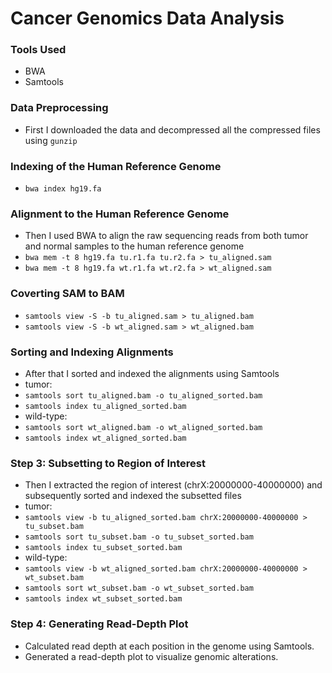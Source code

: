 # Cancer Genomics Data Analysis

### Tools Used
- BWA 
- Samtools

### Data Preprocessing
- First I downloaded the data and decompressed all the compressed files using `gunzip`

### Indexing of the Human Reference Genome
- `bwa index hg19.fa`

### Alignment to the Human Reference Genome
- Then I used BWA to align the raw sequencing reads from both tumor and normal samples to the human reference genome
- `bwa mem -t 8 hg19.fa tu.r1.fa tu.r2.fa > tu_aligned.sam`
- `bwa mem -t 8 hg19.fa wt.r1.fa wt.r2.fa > wt_aligned.sam`

### Coverting SAM to BAM
- `samtools view -S -b tu_aligned.sam > tu_aligned.bam`
- `samtools view -S -b wt_aligned.sam > wt_aligned.bam`


### Sorting and Indexing Alignments
- After that I sorted and indexed the alignments using Samtools
- tumor:
- `samtools sort tu_aligned.bam -o tu_aligned_sorted.bam`
- `samtools index tu_aligned_sorted.bam`
- wild-type:
- `samtools sort wt_aligned.bam -o wt_aligned_sorted.bam`
- `samtools index wt_aligned_sorted.bam`

### Step 3: Subsetting to Region of Interest 
- Then I extracted the region of interest (chrX:20000000-40000000) and subsequently sorted and indexed the subsetted files
- tumor:
- `samtools view -b tu_aligned_sorted.bam chrX:20000000-40000000 > tu_subset.bam`
- `samtools sort tu_subset.bam -o tu_subset_sorted.bam`
- `samtools index tu_subset_sorted.bam`
- wild-type:
- `samtools view -b wt_aligned_sorted.bam chrX:20000000-40000000 > wt_subset.bam`
- `samtools sort wt_subset.bam -o wt_subset_sorted.bam`
- `samtools index wt_subset_sorted.bam`

### Step 4: Generating Read-Depth Plot
- Calculated read depth at each position in the genome using Samtools.
- Generated a read-depth plot to visualize genomic alterations.


